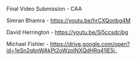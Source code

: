 Final Video Submission - CAA

Simran Bhamra - https://youtu.be/hrCXQonbg4M

David Herrington - https://youtu.be/Sj5ccsdcjbg

Michael Fishler - https://drive.google.com/open?id=1eSn2qbnWAkPt2oWzolNXQdHRq41lE5j_
